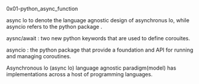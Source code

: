 0x01-python_async_function

async lo to denote the language agnostic design of asynchronus lo, while asyncio refers to 
the python package .

aysnc/await : two new python keywords that are used to define corouites.

asyncio : the python package that provide a foundation and 
API for running and managing coroutines.

Asynchronous lo (async lo)
language agnostic paradigm(model) has implementations 
across a host of programming languages.